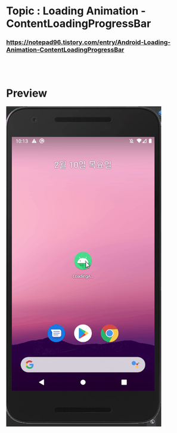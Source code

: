 # Topic : Loading Animation - ContentLoadingProgressBar


### https://notepad96.tistory.com/entry/Android-Loading-Animation-ContentLoadingProgressBar


<br><br>

# Preview

![preview](preview.gif)
